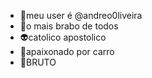 - 🧸meu user é @andreo0liveira
- 💎o mais brabo de todos
- 👽catolico apostolico
- 🎈apaixonado por carro
- 👻BRUTO
